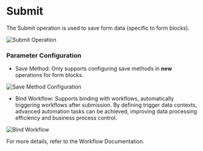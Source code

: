 # Submit

The Submit operation is used to save form data (specific to form blocks).

![Submit Operation](https://static-docs.nocobase.com/a8dd8cb5a0110c35a1197eb5800a099f.png)

### Parameter Configuration

- Save Method: Only supports configuring save methods in **new** operations for form blocks.

![Save Method Configuration](https://static-docs.nocobase.com/25fc9b88760248e7015673b29b9487f4.png)

- Bind Workflow: Supports binding with workflows, automatically triggering workflows after submission. By defining trigger data contexts, advanced automation tasks can be achieved, improving data processing efficiency and business process control.

![Bind Workflow](https://static-docs.nocobase.com/a77bdff33353fb155b0c919db76e0474.png)

For more details, refer to the Workflow Documentation.
